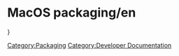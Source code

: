 # MacOS packaging/en

 }



[Category:Packaging](Category:Packaging.md) [Category:Developer Documentation](Category:Developer_Documentation.md)

